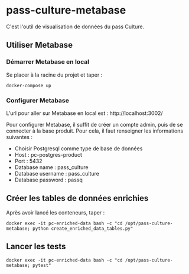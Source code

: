 # pass-culture-metabase

C'est l'outil de visualisation de données du pass Culture.

## Utiliser Metabase
### Démarrer Metabase en local
Se placer à la racine du projet et taper :

`docker-compose up`

### Configurer Metabase
L'url pour aller sur Metabase en local est : http://localhost:3002/

Pour configurer Metabase, il suffit de créer un compte admin, puis de se connecter à la base produit. Pour cela, il faut renseigner les informations suivantes :
- Choisir Postgresql comme type de base de données
- Host : pc-postgres-product
- Port : 5432
- Database name : pass_culture
- Database username : pass_culture
- Database password : passq

## Créer les tables de données enrichies
Après avoir lancé les conteneurs, taper :

`docker exec -it pc-enriched-data bash -c "cd /opt/pass-culture-metabase; python create_enriched_data_tables.py"`

## Lancer les tests
`docker exec -it pc-enriched-data bash -c "cd /opt/pass-culture-metabase; pytest"`